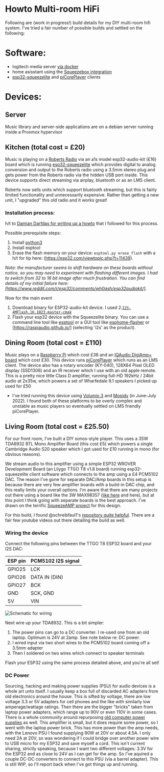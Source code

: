 # Howto Multi-room HiFi

Following are (work in progress!) build details for my DIY multi-room hifi system. I've tried a fair number of possible builds and settled on the following:

# Software:
- logitech media server [via docker](https://hub.docker.com/r/lmscommunity/logitechmediaserver)
- home asisstant using the [Squeezebox integration](https://www.home-assistant.io/integrations/squeezebox/)
- [esp32-squeezelite](https://github.com/sle118/squeezelite-esp32) and [piCorePlayer](https://docs.picoreplayer.org/getting-started/) clients

# Devices:

## Server

Music library and server-side applications are on a debian server running inside a Proxmox hypervisor

## Kitchen (total cost = £20)

Music is playing on a [Roberts Radio](https://www.robertsradio.com/en-gb/retro) via an a1s model esp32-audio-kit (£16) board which is running [esp32-squeezelite](https://ale.cx/ALEX/2021/01/esp32-audio-kit-with-squeezelite-esp32/) which provides digital to analog conversion and output to the Roberts radio using a 3.5mm stereo plug and gets power from the Roberts radio via the hidden USB port inside. This device supports direct streaming via airplay, bluetooth or as an LMS client. 

Roberts now sells units which support bluetooth streaming, but this is fairly limited functionality and unnecessarily expensive. Rather than getting a new unit, I "upgraded" this old radio and it works great!

### Installation process:

h/t to [Damian Darfdas for writing up a howto](https://screenzone.eu/esp32-squeezelite-on-esp32-audio-kit/) that I followed for this process.

Possible prerequisite steps:
1. Install [python3](https://www.python.org/downloads/)
2. Install esptool
3. Erase the flash memory on your device: `esptool.py erase_flash` with a h/t for tip here: (https://esp32.com/viewtopic.php?t=11439).

*Note: the manufacturer seems to shift hardware on these boards without notice, so you may need to experiment with flashing different images. I had to switch from 32 to 16 bit image after much frustration. You can find details of my initial failure here: [https://www.reddit.com/r/esp32/comments/wh0ash/esp32audiokit/].*

Now for the main event
1. Download binary for ESP32-audio-kit device. I used 
2.[`I2S-4MFlash.16.1023.master-cmak`](https://github.com/sle118/squeezelite-esp32/releases/tag/I2S-4MFlash.16.1023.master-cmake)
2. Flash your esp32 device with the Squeezelite binary. You can use a command line tool like [esptool](https://github.com/espressif/esptool/releases) or a GUI tool like [esphome-flasher](https://github.com/esphome/esphome-flasher/releases) or [https://raspiaudio.github.io/] (selecting 'i2s' as the product).


## Dining Room (total cost = £110)

Music plays on a [Raspberry Pi](https://www.raspberrypi.com/products/raspberry-pi-4-model-b/) which cost £36 and an [IQAudio DigiAmp+ board](https://www.raspberrypi.com/products/iqaudio-digiamp-plus/) which cost £30. This device runs [piCorePlayer](https://docs.picoreplayer.org/getting-started/) which runs as an LMS client. The device also has a rotary encoder (KY-040), 128X64 Pixel OLED display (SSD1306) and an IR receiver which I use with an old apple remote. This is a pretty nice little Class D amplifier, running full-HD 192kHz / 24bit audio at 2x35w, which powers a set of Wharfedale 9.1 speakers I picked up used for £50

- I've tried running this device using [Volumio 3](https://volumio.com/en/volumio-3) and [Mopidy](https://mopidy.com/) (in June-July 2022). I found both of these platforms to be overly complex and unstable as music players so eventually settled on LMS friendly piCorePlayer.

## Living Room (total cost = £25.50)

For our front room, I've built a DIY sonos-style player. This uses a 35W TDA8932 BTL Mono Amplifier Board (this cost £5) which powers a single Cambridge Audio S20 speaker which I got used for £10 running in mono (for obvious reasons). 

We stream audio to this amplifier using a simple ESP32 WROVER Development Board (an Lilygo TTGO T8 v1.8 board) running esp32-squeezelite client software which connects to the amp using a £4 PCM5102 DAC. The reason I've gone for separate DAC/Amp boards in this setup is because there are very few amplifier boards with a build-in DAC chip, and this really limits your overall options. I'm aware that there are many projects out there using a board like the 3W MAX98357 ([like here](https://circuitdigest.com/microcontroller-projects/esp32-based-internet-radio-using-max98357a-i2s-amplifier-board) and here), but at this point I think going with separate boards is the best approach. I've drawn on the terrific [SqueezeAMP project](https://github.com/philippe44/SqueezeAMP) for this design.

For this build, I found @schreibfaul1's [repository quite helpful](https://github.com/schreibfaul1/ESP32-audioI2S/wiki). There are a fair few youtube videos out there detailing the build as well. 

### Wiring the device

Connect the following pins between the TTGO T8 ESP32 board and your I2S DAC:

| ESP pin |	PCM5102 I2S signal |
| ------------- | ------------- |
| GPIO25 | LCK |
| GPIO26 | DATA IN (DIN) |
| GPIO27 | BCK |
| GND | SCK, GND |
| 5V | VIN |

![Schematic for wiring](https://github.com/schreibfaul1/ESP32-audioI2S/raw/master/additional_info/ESP32_I2S_PCM5102A_ONLY.JPG)

Next wire up your TDA8932. This is a bit simpler:

1. The power pins can go to a DC converter. I re-used one from an old laptop. Optimum is 24V at 2amp. See note below re: DC power.
2. I wired input via two short wires to the PCM5102 board coming off a 3.5mm adapter
3. Then I soldered on two wires which connect to speaker terminals

Flash your ESP32 using the same process detailed above, and you're all set!

### DC Power

Sourcing, hacking and making power supplies (PSU) for audio devices is a whole art unto itself. I usually keep a box full of discarded AC adapters from old electronics around the house. This is sifted by voltage, there are low voltage 3.3 or 5V adapters for cell phones and the like with similarly low amperage/wattage ratings. Then there are the bigger "bricks" taken from laptop power adapters, which range up to 90V or even 110V in some cases. There is a whole community around repurposing [old computer power supplies](https://www.instructables.com/Encyclopedia-of-ATX-to-Bench-Power-Supply-Conversi/) as well. This amplifier is small, but it does require some power, so I went with the laptop power brick. This has more power than the amp needs, with the Lenovo PSU I found supplying 90W at 20V or about 4.5A. I only need 2A at 20V, so was wondering if I could bridge over another power wire to USB micro for my ESP32 and save myself a cord. This isn't current sharing, strictly speaking, because I want two different voltages: 3.3V for the ESP32 and as close to 24V as I can get for the amp. So I've aquired a
couple DC-DC converters to connect to this PSU (via a barrel adapter). This is still WIP, so I'll report back when I've got things up and running.